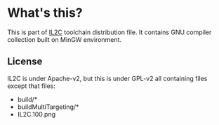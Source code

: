 # What's this?

This is part of [IL2C](https://github.com/kekyo/IL2C) toolchain distribution file.
It contains GNU compiler collection built on MinGW environment.

## License

IL2C is under Apache-v2, but this is under GPL-v2 all containing files except that files:

* build/*
* buildMultiTargeting/*
* IL2C.100.png
